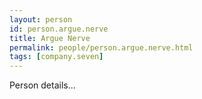 ```yaml
---
layout: person
id: person.argue.nerve
title: Argue Nerve
permalink: people/person.argue.nerve.html
tags: [company.seven]
---
```


Person details...